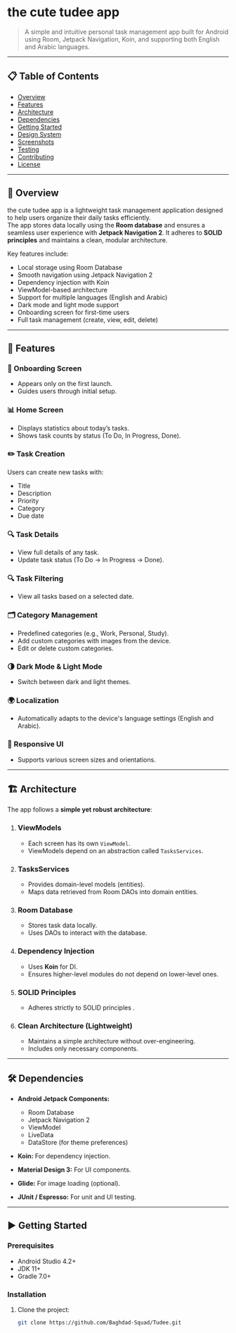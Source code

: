 # the cute tudee app

> A simple and intuitive personal task management app built for Android using Room, Jetpack Navigation, Koin, and supporting both English and Arabic languages.

---

## 📋 Table of Contents

- [Overview](#overview)
- [Features](#features)
- [Architecture](#architecture)
- [Dependencies](#dependencies)
- [Getting Started](#getting-started)
- [Design System](#design-system)
- [Screenshots](#screenshots)
- [Testing](#testing)
- [Contributing](#contributing)
- [License](#license)

---

## 🌟 Overview

the cute tudee app is a lightweight task management application designed to help users organize their daily tasks efficiently.  
The app stores data locally using the **Room database** and ensures a seamless user experience with **Jetpack Navigation 2**. It adheres to **SOLID principles** and maintains a clean, modular architecture.

Key features include:

- Local storage using Room Database
- Smooth navigation using Jetpack Navigation 2
- Dependency injection with Koin
- ViewModel-based architecture
- Support for multiple languages (English and Arabic)
- Dark mode and light mode support
- Onboarding screen for first-time users
- Full task management (create, view, edit, delete)

---

## 🚀 Features

### 🔹 Onboarding Screen
- Appears only on the first launch.
- Guides users through initial setup.

### 📊 Home Screen
- Displays statistics about today’s tasks.
- Shows task counts by status (To Do, In Progress, Done).

### ✏️ Task Creation
Users can create new tasks with:
- Title
- Description
- Priority
- Category
- Due date

### 🔍 Task Details
- View full details of any task.
- Update task status (To Do → In Progress → Done).

### 🔍 Task Filtering
- View all tasks based on a selected date.

### 🗂️ Category Management
- Predefined categories (e.g., Work, Personal, Study).
- Add custom categories with images from the device.
- Edit or delete custom categories.

### 🌗 Dark Mode & Light Mode
- Switch between dark and light themes.

### 🌍 Localization
- Automatically adapts to the device's language settings (English and Arabic).

### 📱 Responsive UI
- Supports various screen sizes and orientations.

---

## 🏗️ Architecture

The app follows a **simple yet robust architecture**:

1. ### ViewModels
    - Each screen has its own `ViewModel`.
    - ViewModels depend on an abstraction called `TasksServices`.

2. ### TasksServices
    - Provides domain-level models (entities).
    - Maps data retrieved from Room DAOs into domain entities.

3. ### Room Database
    - Stores task data locally.
    - Uses DAOs to interact with the database.

4. ### Dependency Injection
    - Uses **Koin** for DI.
    - Ensures higher-level modules do not depend on lower-level ones.

5. ### SOLID Principles
    - Adheres strictly to SOLID principles .

6. ### Clean Architecture (Lightweight)
    - Maintains a simple architecture without over-engineering.
    - Includes only necessary components.

---

## 🛠️ Dependencies

- **Android Jetpack Components:**
    - Room Database
    - Jetpack Navigation 2
    - ViewModel
    - LiveData
    - DataStore (for theme preferences)

- **Koin:** For dependency injection.

- **Material Design 3:** For UI components.

- **Glide:** For image loading (optional).

- **JUnit / Espresso:** For unit and UI testing.

---

## ▶️ Getting Started

### Prerequisites

- Android Studio 4.2+
- JDK 11+
- Gradle 7.0+

### Installation

1. Clone the project:
   ```bash
   git clone https://github.com/Baghdad-Squad/Tudee.git 